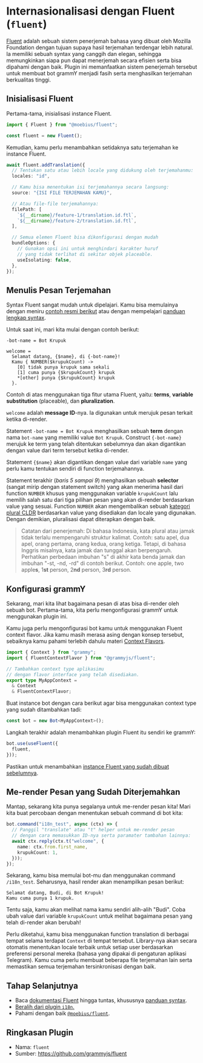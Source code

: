 # Internasionalisasi dengan Fluent (`fluent`)

[Fluent](https://projectfluent.org/) adalah sebuah sistem penerjemah bahasa yang dibuat oleh Mozilla Foundation dengan tujuan supaya hasil terjemahan terdengar lebih natural.
Ia memiliki sebuah syntax yang canggih dan elegan, sehingga memungkinkan siapa pun dapat menerjemah secara efisien serta bisa dipahami dengan baik.
Plugin ini memanfaatkan sistem penerjemah tersebut untuk membuat bot grammY menjadi fasih serta menghasilkan terjemahan berkualitas tinggi.

<!-- ::: tip Fluent vs i18n
Jangan bingung membedakan plugin ini dengan plugin [i18n](./i18n.md).

Plugin [i18n](./i18n.md) merupakan versi upgrade dari plugin ini.
Ia dapat digunakan baik di Deno maupun Node.js.
::: -->

## Inisialisasi Fluent

Pertama-tama, inisialisasi instance Fluent.

```typescript
import { Fluent } from "@moebius/fluent";

const fluent = new Fluent();
```

Kemudian, kamu perlu menambahkan setidaknya satu terjemahan ke instance Fluent.

```typescript
await fluent.addTranslation({
  // Tentukan satu atau lebih locale yang didukung oleh terjemahanmu:
  locales: "id",

  // Kamu bisa menentukan isi terjemahannya secara langsung:
  source: "{ISI FILE TERJEMAHAN KAMU}",

  // Atau file-file terjemahannya:
  filePath: [
    `${__dirname}/feature-1/translation.id.ftl`,
    `${__dirname}/feature-2/translation.id.ftl`,
  ],

  // Semua elemen Fluent bisa dikonfigurasi dengan mudah
  bundleOptions: {
    // Gunakan opsi ini untuk menghindari karakter huruf
    // yang tidak terlihat di sekitar objek placeable.
    useIsolating: false,
  },
});
```

## Menulis Pesan Terjemahan

Syntax Fluent sangat mudah untuk dipelajari.
Kamu bisa memulainya dengan meniru [contoh resmi berikut](https://projectfluent.org/#examples) atau dengan mempelajari [panduan lengkap syntax](https://projectfluent.org/fluent/guide/).

Untuk saat ini, mari kita mulai dengan contoh berikut:

```ftl
-bot-name = Bot Krupuk

welcome =
  Selamat datang, {$name}, di {-bot-name}!
  Kamu { NUMBER($krupukCount) ->
    [0] tidak punya krupuk sama sekali
    [1] cuma punya {$krupukCount} krupuk
    *[other] punya {$krupukCount} krupuk
  }.
```

Contoh di atas menggunakan tiga fitur utama Fluent, yaitu: **terms**, **variable substitution** (placeable), dan **pluralization**.

`welcome` adalah **message ID**-nya.
Ia digunakan untuk merujuk pesan terkait ketika di-render.

Statement `-bot-name = Bot Krupuk` menghasilkan sebuah **term** dengan nama `bot-name` yang memiliki value `Bot Krupuk`.
Construct `{-bot-name}` merujuk ke term yang telah ditentukan sebelumnya dan akan digantikan dengan value dari term tersebut ketika di-render.

Statement `{$name}` akan digantikan dengan value dari variable `name` yang perlu kamu tentukan sendiri di function terjemahannya.

Statement terakhir (_baris 5 sampai 9_) menghasilkan sebuah **selector** (sangat mirip dengan statement switch) yang akan menerima hasil dari function `NUMBER` khusus yang menggunakan variable `krupukCount` lalu memilih salah satu dari tiga pilihan pesan yang akan di-render berdasarkan value yang sesuai.
Function `NUMBER` akan mengembalikan sebuah [kategori plural CLDR](https://www.unicode.org/cldr/cldr-aux/charts/30/supplemental/language_plural_rules.html) berdasarkan value yang disediakan dan locale yang digunakan.
Dengan demikian, pluralisasi dapat diterapkan dengan baik.

> Catatan dari penerjemah: Di bahasa Indonesia, kata plural atau jamak tidak terlalu mempengaruhi struktur kalimat.
> Contoh: satu apel, dua apel, orang pertama, orang kedua, orang ketiga.
> Tetapi, di bahasa Inggris misalnya, kata jamak dan tunggal akan berpengaruh.
> Perhatikan perbedaan imbuhan "s" di akhir kata benda jamak dan imbuhan "-st, -nd, -rd" di contoh berikut.
> Contoh: one apple, two apple**s**, 1**st** person, 2**nd** person, 3**rd** person.

## Konfigurasi grammY

Sekarang, mari kita lihat bagaimana pesan di atas bisa di-render oleh sebuah bot.
Pertama-tama, kita perlu mengonfigurasi grammY untuk menggunakan plugin ini.

Kamu juga perlu mengonfigurasi bot kamu untuk menggunakan Fluent context flavor.
Jika kamu masih merasa asing dengan konsep tersebut, sebaiknya kamu pahami terlebih dahulu materi [Context Flavors](../guide/context.md#context-flavor).

```typescript
import { Context } from "grammy";
import { FluentContextFlavor } from "@grammyjs/fluent";

// Tambahkan context type aplikasimu
// dengan flavor interface yang telah disediakan.
export type MyAppContext =
  & Context
  & FluentContextFlavor;
```

Buat instance bot dengan cara berikut agar bisa menggunakan context type yang sudah ditambahkan tadi:

```typescript
const bot = new Bot<MyAppContext>();
```

Langkah terakhir adalah menambahkan plugin Fluent itu sendiri ke grammY:

```typescript
bot.use(useFluent({
  fluent,
}));
```

Pastikan untuk menambahkan [instance Fluent yang sudah dibuat sebelumnya](#inisialisasi-fluent).

## Me-render Pesan yang Sudah Diterjemahkan

Mantap, sekarang kita punya segalanya untuk me-render pesan kita!
Mari kita buat percobaan dengan menentukan sebuah command di bot kita:

```typescript
bot.command("i18n_test", async (ctx) => {
  // Panggil "translate" atau "t" helper untuk me-render pesan
  // dengan cara memasukkan ID-nya serta paramater tambahan lainnya:
  await ctx.reply(ctx.t("welcome", {
    name: ctx.from.first_name,
    krupukCount: 1,
  }));
});
```

Sekarang, kamu bisa memulai bot-mu dan menggunakan command `/i18n_test`.
Seharusnya, hasil render akan menampilkan pesan berikut:

```text:no-line-numbers
Selamat datang, Budi, di Bot Krupuk!
Kamu cuma punya 1 krupuk.
```

Tentu saja, kamu akan melihat nama kamu sendiri alih-alih "Budi".
Coba ubah value dari variable `krupukCount` untuk melihat bagaimana pesan yang telah di-render akan berubah!

Perlu diketahui, kamu bisa menggunakan function translation di berbagai tempat selama terdapat `Context` di tempat tersebut.
Library-nya akan secara otomatis menentukan locale terbaik untuk setiap user berdasarkan preferensi personal mereka (bahasa yang dipakai di pengaturan aplikasi Telegram).
Kamu cuma perlu membuat beberapa file terjemahan lain serta memastikan semua terjemahan tersinkronisasi dengan baik.

## Tahap Selanjutnya

- Baca [dokumentasi Fluent](https://projectfluent.org/) hingga tuntas, khususnya [panduan syntax](https://projectfluent.org/fluent/guide/).
- [Beralih dari plugin `i18n`.](https://github.com/grammyjs/fluent#i18n-plugin-replacement)
- Pahami dengan baik [`@moebius/fluent`](https://github.com/the-moebius/fluent#readme).

## Ringkasan Plugin

- Nama: `fluent`
- Sumber: <https://github.com/grammyjs/fluent>
